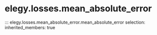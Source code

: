 
# elegy.losses.mean_absolute_error
::: elegy.losses.mean_absolute_error.mean_absolute_error
    selection:
        inherited_members: true